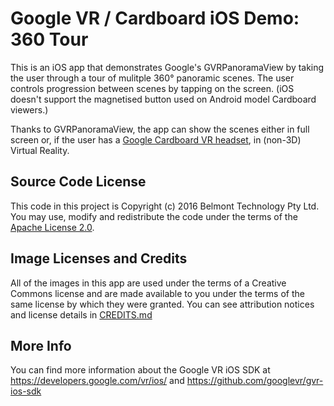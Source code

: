 # Google VR / Cardboard iOS Demo: 360 Tour

This is an iOS app that demonstrates Google's GVRPanoramaView by taking the user through a tour of mulitple
360° panoramic scenes. The user controls progression between scenes by tapping on the screen. (iOS doesn't support the magnetised button used on Android model Cardboard viewers.)

Thanks to GVRPanoramaView, the app can show the scenes either in full screen or, if
the user has a [Google Cardboard VR headset](https://vr.google.com/cardboard/index.html), in (non-3D) Virtual Reality.

## Source Code License

This code in this project is Copyright (c) 2016 Belmont Technology Pty Ltd. You may use, modify and redistribute the code under the terms of the [Apache License 2.0](http://www.apache.org/licenses/LICENSE-2.0).

## Image Licenses and Credits

All of the images in this app are used under the terms of a Creative Commons license and are made available to you under the terms of the same license by which they were granted. You can see attribution notices and license details in [CREDITS.md](CREDITS.md)

## More Info

You can find more information about the Google VR iOS SDK at https://developers.google.com/vr/ios/ and https://github.com/googlevr/gvr-ios-sdk

